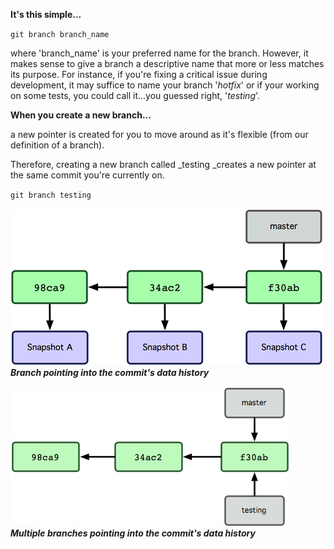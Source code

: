 **It's this simple...**

`git branch branch_name`

where 'branch\_name' is your preferred name for the branch. However, it makes sense to give a branch a descriptive name that more or less matches its purpose. For instance, if you're fixing a critical issue during development, it may suffice to name your branch '_hotfix_' or if your working on some tests, you could call it...you guessed right, '_testing_'.

**When you create a new branch...**

a new pointer is created for you to move around as it's flexible \(from our definition of a branch\).

Therefore, creating a new branch called \_testing \_creates a new pointer at the same commit you're currently on.

`git branch testing`

![](/assets/imp7.png)       _**Branch pointing into the commit's data history**_









![](/assets/imp8.png)  _**Multiple branches pointing into the commit's data history**_

